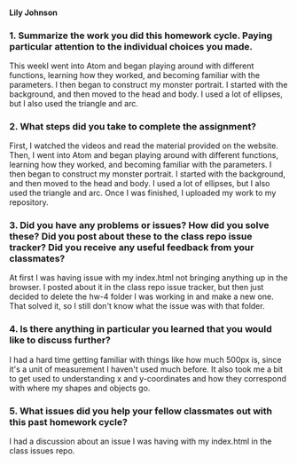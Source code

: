 #### Lily Johnson

### 1. Summarize the work you did this homework cycle. Paying particular attention to the individual choices you made.
This weekI went into Atom and began playing around with different functions, learning how they worked, and becoming familiar with the parameters. I then began to construct my monster portrait. I started with the background, and then moved to the head and body. I used a lot of ellipses, but I also used the triangle and arc.
### 2. What steps did you take to complete the assignment?
First, I watched the videos and read the material provided on the website. Then, I went into Atom and began playing around with different functions, learning how they worked, and becoming familiar with the parameters. I then began to construct my monster portrait. I started with the background, and then moved to the head and body. I used a lot of ellipses, but I also used the triangle and arc. Once I was finished, I uploaded my work to my repository.
### 3. Did you have any problems or issues? How did you solve these? Did you post about these to the class repo issue tracker? Did you receive any useful feedback from your classmates?
At first I was having issue with my index.html not bringing anything up in the browser. I posted about it in the class repo issue tracker, but then just decided to delete the hw-4 folder I was working in and make a new one. That solved it, so I still don't know what the issue was with that folder.
### 4. Is there anything in particular you learned that you would like to discuss further?
I had a hard time getting familiar with things like how much 500px is, since it's a unit of measurement I haven't used much before. It also took me a bit to get used to understanding x and y-coordinates and how they correspond with where my shapes and objects go.
### 5. What issues did you help your fellow classmates out with this past homework cycle?
I had a discussion about an issue I was having with my index.html in the class issues repo.
